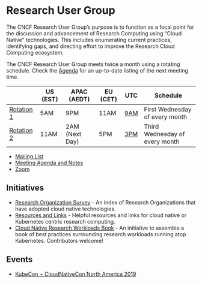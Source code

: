 # Research User Group

The CNCF Research User Group’s purpose is to function as a focal point for the
discussion and advancement of Research Computing using “Cloud Native”
technologies. This includes enumerating current practices, identifying gaps,
and directing effort to improve the Research Cloud Computing ecosystem.

The CNCF Research User Group meets twice a month using a rotating schedule.
Check the [Agenda] for an up-to-date listing of the next meeting time.

|              | US (EST) | APAC (AEDT)    | EU (CET) | UTC                                     | Schedule                       |
|--------------|----------|----------------|----------|-----------------------------------------|--------------------------------|
| [Rotation 1] | 5AM      | 9PM            | 11AM     | [9AM](http://time.unitarium.com/utc/9)  | First Wednesday of every month |
| [Rotation 2] | 11AM     | 2AM (Next Day) | 5PM      | [3PM](http://time.unitarium.com/utc/15) | Third Wednesday of every month |


- [Mailing List]
- [Meeting Agenda and Notes][Agenda]
- [Zoom]

## Initiatives

- [Research Organization Survey][index] - An index of Research Organizations
  that have adopted cloud native technologies.
- [Resources and Links][links] - Helpful resources and links for cloud native
  or Kubernetes centric research computing.
- [Cloud Native Research Workloads Book][book] - An initiative to assemble a
  book of best practices surrounding research workloads running atop Kubernetes.
  Contributors welcome!

## Events

- [KubeCon + CloudNativeCon North America 2019][kccncna19]


[Mailing List]: https://lists.cncf.io/g/cncf-research-user-group
[Meeting Agenda and Notes]: https://docs.google.com/document/d/1vvXxW4Cd4P5gcmWGz-_yKbgJex2_NlSWaHtsk_56TnA/edit?ts=5d53c5ff#
[Rotation 1]: https://calendar.google.com/event?action=TEMPLATE&tmeid=bG5ldGUwcTliNDg2ZGxnZG91b3VoMTVpNWlfMjAyMDA1MDZUMDkwMDAwWiBsaW51eGZvdW5kYXRpb24ub3JnX2s5YXNtdjlsZWdzcXRoMWM2Z2FxcW9qMDJjQGc&tmsrc=linuxfoundation.org_k9asmv9legsqth1c6gaqqoj02c%40group.calendar.google.com&scp=ALL
[Rotation 2]: https://calendar.google.com/event?action=TEMPLATE&tmeid=Y3VubGJxMXIyNDIyajB1cnZkaDN1czcyZjNfMjAyMDA1MjBUMTUwMDAwWiBsaW51eGZvdW5kYXRpb24ub3JnX2s5YXNtdjlsZWdzcXRoMWM2Z2FxcW9qMDJjQGc&tmsrc=linuxfoundation.org_k9asmv9legsqth1c6gaqqoj02c%40group.calendar.google.com&scp=ALL
[Agenda]: https://docs.google.com/document/d/1vvXxW4Cd4P5gcmWGz-_yKbgJex2_NlSWaHtsk_56TnA/edit?ts=5d53c5ff#
[Zoom]: https://zoom.us/my/cncfenduser
[index]: /org-index
[links]: /RESOURCES.md
[book]: /book
[kccncna19]: /events/2019/KCCNCNA
